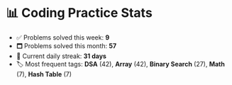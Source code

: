 # 📊 Coding Practice Stats

- ✅ Problems solved this week: **9**
- 🗖️ Problems solved this month: **57**
- 📌 Current daily streak: **31 days**
- 🏷️ Most frequent tags: **DSA** (42), **Array** (42), **Binary Search** (27), **Math** (7), **Hash Table** (7)
